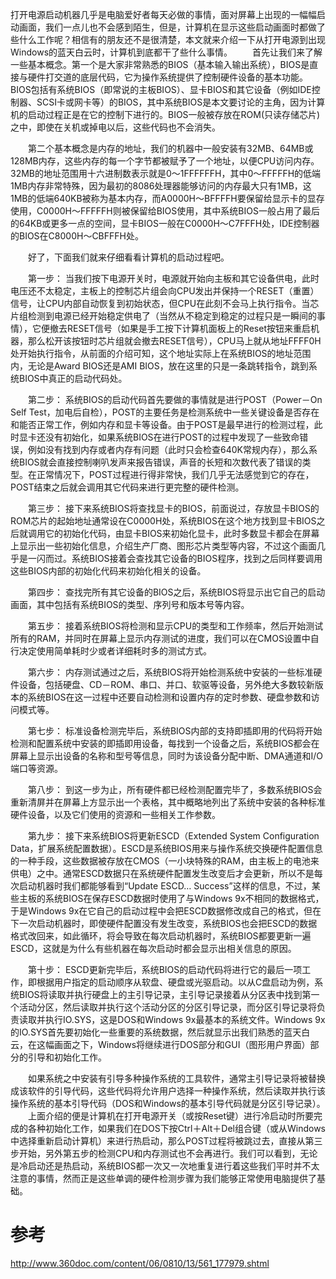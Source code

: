 打开电源启动机器几乎是电脑爱好者每天必做的事情，面对屏幕上出现的一幅幅启动画面，我们一点儿也不会感到陌生，但是，计算机在显示这些启动画面时都做了些什么工作呢？相信有的朋友还不是很清楚，本文就来介绍一下从打开电源到出现Windows的蓝天白云时，计算机到底都干了些什么事情。
　　首先让我们来了解一些基本概念。第一个是大家非常熟悉的BIOS（基本输入输出系统），BIOS是直接与硬件打交道的底层代码，它为操作系统提供了控制硬件设备的基本功能。BIOS包括有系统BIOS（即常说的主板BIOS）、显卡BIOS和其它设备（例如IDE控制器、SCSI卡或网卡等）的BIOS，其中系统BIOS是本文要讨论的主角，因为计算机的启动过程正是在它的控制下进行的。BIOS一般被存放在ROM(只读存储芯片)之中，即使在关机或掉电以后，这些代码也不会消失。

　　第二个基本概念是内存的地址，我们的机器中一般安装有32MB、64MB或128MB内存，这些内存的每一个字节都被赋予了一个地址，以便CPU访问内存。32MB的地址范围用十六进制数表示就是0～1FFFFFFH，其中0～FFFFFH的低端1MB内存非常特殊，因为最初的8086处理器能够访问的内存最大只有1MB，这1MB的低端640KB被称为基本内存，而A0000H～BFFFFH要保留给显示卡的显存使用，C0000H～FFFFFH则被保留给BIOS使用，其中系统BIOS一般占用了最后的64KB或更多一点的空间，显卡BIOS一般在C0000H～C7FFFH处，IDE控制器的BIOS在C8000H～CBFFFH处。

　　好了，下面我们就来仔细看看计算机的启动过程吧。

　　第一步： 当我们按下电源开关时，电源就开始向主板和其它设备供电，此时电压还不太稳定，主板上的控制芯片组会向CPU发出并保持一个RESET（重置）信号，让CPU内部自动恢复到初始状态，但CPU在此刻不会马上执行指令。当芯片组检测到电源已经开始稳定供电了（当然从不稳定到稳定的过程只是一瞬间的事情），它便撤去RESET信号（如果是手工按下计算机面板上的Reset按钮来重启机器，那么松开该按钮时芯片组就会撤去RESET信号），CPU马上就从地址FFFF0H处开始执行指令，从前面的介绍可知，这个地址实际上在系统BIOS的地址范围内，无论是Award BIOS还是AMI BIOS，放在这里的只是一条跳转指令，跳到系统BIOS中真正的启动代码处。

　　第二步： 系统BIOS的启动代码首先要做的事情就是进行POST（Power－On Self Test，加电后自检），POST的主要任务是检测系统中一些关键设备是否存在和能否正常工作，例如内存和显卡等设备。由于POST是最早进行的检测过程，此时显卡还没有初始化，如果系统BIOS在进行POST的过程中发现了一些致命错误，例如没有找到内存或者内存有问题（此时只会检查640K常规内存），那么系统BIOS就会直接控制喇叭发声来报告错误，声音的长短和次数代表了错误的类型。在正常情况下，POST过程进行得非常快，我们几乎无法感觉到它的存在，POST结束之后就会调用其它代码来进行更完整的硬件检测。

　　第三步： 接下来系统BIOS将查找显卡的BIOS，前面说过，存放显卡BIOS的ROM芯片的起始地址通常设在C0000H处，系统BIOS在这个地方找到显卡BIOS之后就调用它的初始化代码，由显卡BIOS来初始化显卡，此时多数显卡都会在屏幕上显示出一些初始化信息，介绍生产厂商、图形芯片类型等内容，不过这个画面几乎是一闪而过。系统BIOS接着会查找其它设备的BIOS程序，找到之后同样要调用这些BIOS内部的初始化代码来初始化相关的设备。

　　第四步： 查找完所有其它设备的BIOS之后，系统BIOS将显示出它自己的启动画面，其中包括有系统BIOS的类型、序列号和版本号等内容。

　　第五步： 接着系统BIOS将检测和显示CPU的类型和工作频率，然后开始测试所有的RAM，并同时在屏幕上显示内存测试的进度，我们可以在CMOS设置中自行决定使用简单耗时少或者详细耗时多的测试方式。

　　第六步： 内存测试通过之后，系统BIOS将开始检测系统中安装的一些标准硬件设备，包括硬盘、CD－ROM、串口、并口、软驱等设备，另外绝大多数较新版本的系统BIOS在这一过程中还要自动检测和设置内存的定时参数、硬盘参数和访问模式等。

　　第七步： 标准设备检测完毕后，系统BIOS内部的支持即插即用的代码将开始检测和配置系统中安装的即插即用设备，每找到一个设备之后，系统BIOS都会在屏幕上显示出设备的名称和型号等信息，同时为该设备分配中断、DMA通道和I/O端口等资源。

　　第八步： 到这一步为止，所有硬件都已经检测配置完毕了，多数系统BIOS会重新清屏并在屏幕上方显示出一个表格，其中概略地列出了系统中安装的各种标准硬件设备，以及它们使用的资源和一些相关工作参数。

　　第九步： 接下来系统BIOS将更新ESCD（Extended System Configuration Data，扩展系统配置数据）。ESCD是系统BIOS用来与操作系统交换硬件配置信息的一种手段，这些数据被存放在CMOS（一小块特殊的RAM，由主板上的电池来供电）之中。通常ESCD数据只在系统硬件配置发生改变后才会更新，所以不是每次启动机器时我们都能够看到“Update ESCD… Success”这样的信息，不过，某些主板的系统BIOS在保存ESCD数据时使用了与Windows 9x不相同的数据格式，于是Windows 9x在它自己的启动过程中会把ESCD数据修改成自己的格式，但在下一次启动机器时，即使硬件配置没有发生改变，系统BIOS也会把ESCD的数据格式改回来，如此循环，将会导致在每次启动机器时，系统BIOS都要更新一遍ESCD，这就是为什么有些机器在每次启动时都会显示出相关信息的原因。

　　第十步： ESCD更新完毕后，系统BIOS的启动代码将进行它的最后一项工作，即根据用户指定的启动顺序从软盘、硬盘或光驱启动。以从C盘启动为例，系统BIOS将读取并执行硬盘上的主引导记录，主引导记录接着从分区表中找到第一个活动分区，然后读取并执行这个活动分区的分区引导记录，而分区引导记录将负责读取并执行IO.SYS，这是DOS和Windows 9x最基本的系统文件。Windows 9x的IO.SYS首先要初始化一些重要的系统数据，然后就显示出我们熟悉的蓝天白云，在这幅画面之下，Windows将继续进行DOS部分和GUI（图形用户界面）部分的引导和初始化工作。

　　如果系统之中安装有引导多种操作系统的工具软件，通常主引导记录将被替换成该软件的引导代码，这些代码将允许用户选择一种操作系统，然后读取并执行该操作系统的基本引导代码（DOS和Windows的基本引导代码就是分区引导记录）。 　　上面介绍的便是计算机在打开电源开关（或按Reset键）进行冷启动时所要完成的各种初始化工作，如果我们在DOS下按Ctrl＋Alt＋Del组合键（或从Windows中选择重新启动计算机）来进行热启动，那么POST过程将被跳过去，直接从第三步开始，另外第五步的检测CPU和内存测试也不会再进行。我们可以看到，无论是冷启动还是热启动，系统BIOS都一次又一次地重复进行着这些我们平时并不太注意的事情，然而正是这些单调的硬件检测步骤为我们能够正常使用电脑提供了基础。

# 参考

http://www.360doc.com/content/06/0810/13/561_177979.shtml